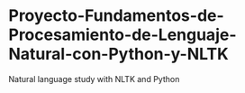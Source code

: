 # Proyecto-Fundamentos-de-Procesamiento-de-Lenguaje-Natural-con-Python-y-NLTK
Natural language study with NLTK and Python
